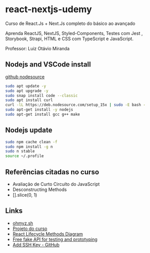 # react-nextjs-udemy
Curso de React.Js + Next.Js completo do básico ao avançado

Aprenda ReactJS, NextJS, Styled-Components, Testes com Jest , Storybook, Strapi, HTML e CSS com TypeScript e JavaScript.

Professor: Luiz Otávio Miranda

## Nodejs and VSCode install

[github nodesource](https://github.com/nodesource/distributions/blob/master/README.md)

```bash
sudo apt update -y
sudo apt upgrade -y
sudo snap install code --classic
sudo apt install curl
curl -lL https://deb.nodesource.com/setup_15x | sudo -E bash -
sudo apt-get install -y nodejs
sudo apt-get install gcc g++ make
```

## Nodejs update

```bash
sudo npm cache clean -f
sudo npm install -g n
sudo n stable
source ~/.profile
```

## Referências citadas no curso

- Avaliação de Curto Circuíto do JavaScript
- Desconstructing Methods
- [].slice(0, 1)

## Links

- [ohmyz.sh](https://ohmyz.sh/)
- [Projeto do curso](https://github.com/luizomf/curso-reactjs-nextjs-project-1)
- [React Lifecycle Methods Diagram](https://projects.wojtekmaj.pl/react-lifecycle-methods-diagram/)
- [Free fake API for testing and prototyping](https://jsonplaceholder.typicode.com/)
- [Add SSH Key - GitHub](https://docs.github.com/pt/github/authenticating-to-github/adding-a-new-ssh-key-to-your-github-account)